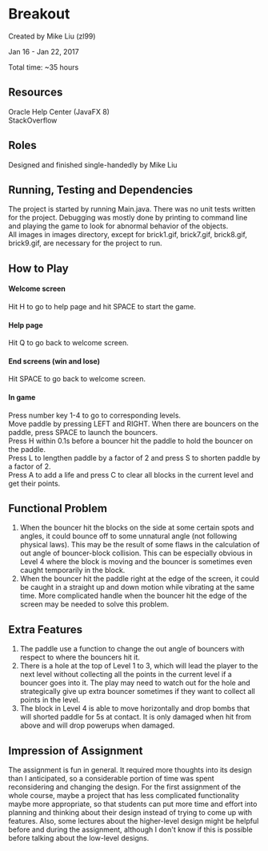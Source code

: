 # Breakout
Created by Mike Liu (zl99)

Jan 16 - Jan 22, 2017

Total time: ~35 hours


## Resources
Oracle Help Center (JavaFX 8)  
StackOverflow

## Roles
Designed and finished single-handedly by Mike Liu

## Running, Testing and Dependencies
The project is started by running Main.java. There was no unit tests written for the project. Debugging was mostly done by
printing to command line and playing the game to look for abnormal behavior of the objects.  
All images in images directory, except for brick1.gif, brick7.gif, brick8.gif, brick9.gif, are necessary for the project
to run.

## How to Play
#### Welcome screen
Hit H to go to help page and hit SPACE to start the game.
#### Help page
Hit Q to go back to welcome screen.
#### End screens (win and lose)
Hit SPACE to go back to welcome screen.
#### In game
Press number key 1-4 to go to corresponding levels.  
Move paddle by pressing LEFT and RIGHT. When there are bouncers on the paddle, press SPACE to launch the bouncers.  
Press H within 0.1s before a bouncer hit the paddle to hold the bouncer on the paddle.  
Press L to lengthen paddle by a factor of 2 and press S to shorten paddle by a factor of 2.  
Press A to add a life and press C to clear all blocks in the current level and get their points.  

## Functional Problem
1. When the bouncer hit the blocks on the side at some certain spots and angles, it could bounce off to some unnatural angle
(not following physical laws). This may be the result of some flaws in the calculation of out angle of bouncer-block
collision. This can be especially obvious in Level 4 where the block is moving and the bouncer is sometimes even caught
temporarily in the block.  
2. When the bouncer hit the paddle right at the edge of the screen, it could be caught in a straight up and down motion while
vibrating at the same time. More complicated handle when the bouncer hit the edge of the screen may be needed to solve this
problem.

## Extra Features
1. The paddle use a function to change the out angle of bouncers with respect to where the bouncers hit it.  
2. There is a hole at the top of Level 1 to 3, which will lead the player to the next level without collecting all the points
in the current level if a bouncer goes into it. The play may need to watch out for the hole and strategically give up extra
bouncer sometimes if they want to collect all points in the level.  
3. The block in Level 4 is able to move horizontally and drop bombs that will shorted paddle for 5s at contact. It is only
damaged when hit from above and will drop powerups when damaged.

## Impression of Assignment
The assignment is fun in general. It required more thoughts into its design than I anticipated, so a considerable portion of
time was spent reconsidering and changing the design. For the first assignment of the whole course, maybe a project that
has less complicated functionality maybe more appropriate, so that students can put more time and effort into planning and
thinking about their design instead of trying to come up with features. Also, some lectures about the higher-level design
might be helpful before and during the assignment, although I don't know if this is possible before talking about
the low-level designs.